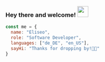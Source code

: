 ### Hey there and welcome! <img src="https://raw.githubusercontent.com/MartinHeinz/MartinHeinz/master/wave.gif" width="30px">

```javascript
const me = {
  name: "Eliseo",
  role: "Software Developer",
  languages: ["de_DE", "en_US"],
  sayHi: "Thanks for dropping by!👋🏼"
}
```
